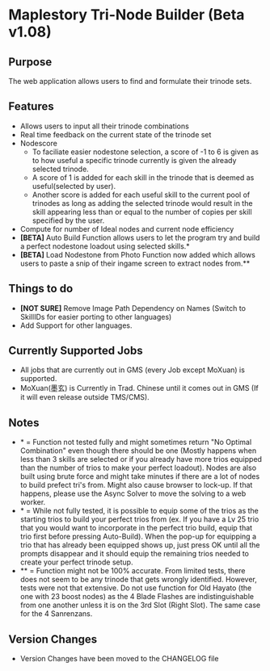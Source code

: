 # Maplestory Tri-Node Builder (Beta v1.08)

## Purpose
The web application allows users to find and formulate their trinode sets.

## Features

- Allows users to input all their trinode combinations
- Real time feedback on the current state of the trinode set
- Nodescore
  - To faciliate easier nodestone selection, a score of -1 to 6 is given as to how useful a specific trinode currently is given the already selected trinode. 
  - A score of 1 is added for each skill in the trinode that is deemed as useful(selected by user). 
  - Another score is added for each useful skill to the current pool of trinodes as long as adding the selected trinode would result in the skill appearing less than or equal to the number of copies per skill specified by the user.
- Compute for number of Ideal nodes and current node efficiency
- **[BETA]** Auto Build Function allows users to let the program try and build a perfect nodestone loadout using selected skills.*
- **[BETA]** Load Nodestone from Photo Function now added which allows users to paste a snip of their ingame screen to extract nodes from.**

## Things to do

- **[NOT SURE]** Remove Image Path Dependency on Names (Switch to SkillIDs for easier porting to other languages)
- Add Support for other languages.

## Currently Supported Jobs

- All jobs that are currently out in GMS (every Job except MoXuan) is supported.
- MoXuan(墨玄) is Currently in Trad. Chinese until it comes out in GMS (If it will even release outside TMS/CMS).

## Notes
- \* = Function not tested fully and might sometimes return "No Optimal Combination" even though there should be one (Mostly happens when less than 3 skills are selected or if you already have more trios equipped than the number of trios to make your perfect loadout). Nodes are also built using brute force and might take minutes if there are a lot of nodes to build prefect tri's from. Might also cause browser to lock-up. If that happens, please use the Async Solver to move the solving to a web worker. 
- \* = While not fully tested, it is possible to equip some of the trios as the starting trios to build your perfect trios from (ex. If you have a Lv 25 trio that you would want to incorporate in the perfect trio build, equip that trio first before pressing Auto-Build). When the pop-up for equipping a trio that has already been equipped shows up, just press OK until all the prompts disappear and it should equip the remaining trios needed to create your perfect trinode setup.
- \*\* = Function might not be 100% accurate. From limited tests, there does not seem to be any trinode that gets wrongly identified. However, tests were not that extensive. Do not use function for Old Hayato (the one with 23 boost nodes) as the 4 Blade Flashes are indistinguishable from one another unless it is on the 3rd Slot (Right Slot). The same case for the 4 Sanrenzans.

## Version Changes
- Version Changes have been moved to the CHANGELOG file
